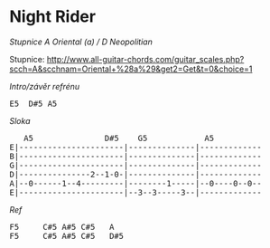 # Night Rider

_Stupnice A Oriental (a) / D Neopolitian_

Stupnice: http://www.all-guitar-chords.com/guitar_scales.php?scch=A&scchnam=Oriental+%28a%29&get2=Get&t=0&choice=1

*Intro/závěr refrénu*
<pre>
E5  D#5 A5
</pre>

*Sloka*

<pre>
   A5               D#5    G5            A5
E|----------------------|--------------|-------------
B|----------------------|--------------|-------------
G|----------------------|--------------|-------------
D|---------------2--1-0-|--------------|-------------
A|--0------1--4---------|--------1-----|--0----0--0--
E|----------------------|--3--3-----3--|-------------
</pre>

*Ref*
<pre>
F5     C#5 A#5 C#5   A
F5     C#5 A#5 C#5   D#5
</pre>